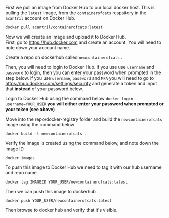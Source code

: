 
First we pull an image from Docker Hub to our local docker host.  This is pulling the `latest` image, from the `containerofcats` respsitory in the `acantril` account on Docker Hub.  

```docker pull acantril/containerofcats:latest```

Now we will create an image and upload it to Docker Hub.  
First, go to https://hub.docker.com and create an account. You will need to note down your account name.

Create a repo on dockerhub called `newcontainerofcats` .  

Then, you will need to login to Docker Hub. if you use use `username` and `password` to login, then you can enter your password when prompted in the step below. if you use `username`, `password` and `MFA` you will need to go to https://hub.docker.com/settings/security and generate a token and input that **instead** of your password below.   

Login to Docker Hub using the command below
```docker login --username=YOUR_USER```
**you will either enter your password when prompted or your token (see above)**

Move into the repo/docker-registry folder and build the `newcontainerofcats` image using the command below

```docker build -t newcontainerofcats .```

Verify the image is created using the command below, and note down the image ID   

```docker images```

To push this image to Docker Hub we need to tag it with our hub username and repo name.  

```docker tag IMAGEID YOUR_USER/newcontainerofcats:latest```

Then we can push this image to dockerhub

```docker push YOUR_USER/newcontainerofcats:latest```

Then browse to docker hub and verify that it's visible.
